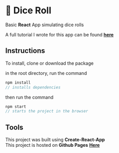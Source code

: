 # :game_die: Dice Roll

Basic **React** App simulating dice rolls

A full tutorial I wrote for this app can be found **[here](https://medium.com/@peterjd42/create-and-deploy-a-simple-dice-roll-app-using-react-github-pages-b084283c767f)**

## Instructions

To install, clone or download the package

in the root directory, run the command 
```javascript
npm install
// installs dependencies
```
then run the command
```javascript
npm start
// starts the project in the browser
```

## Tools

This project was built using **Create-React-App**  
This project is hosted on **Github Pages** **[Here](http://https://peterdurham.github.io/dice-roll/)**
